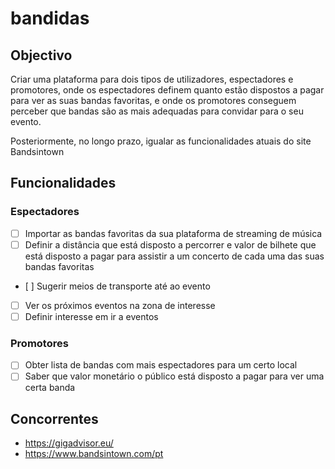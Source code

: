 # bandidas

## Objectivo
Criar uma plataforma para dois tipos de utilizadores, espectadores e promotores, onde os espectadores definem quanto estão dispostos a pagar para ver as suas bandas favoritas, e onde os promotores conseguem perceber que bandas são as mais adequadas para convidar para o seu evento.

Posteriormente, no longo prazo, igualar as funcionalidades atuais do site Bandsintown

## Funcionalidades

### Espectadores
 - [ ] Importar as bandas favoritas da sua plataforma de streaming de música
 - [ ] Definir a distância que está disposto a percorrer e valor de bilhete que está disposto a pagar para assistir a um concerto de cada uma das suas bandas favoritas
 - [ ] Sugerir meios de transporte até ao evento
 - [ ] Ver os próximos eventos na zona de interesse
 - [ ] Definir interesse em ir a eventos

### Promotores
 - [ ] Obter lista de bandas com mais espectadores para um certo local
 - [ ] Saber que valor monetário o público está disposto a pagar para ver uma certa banda
 
 ## Concorrentes
 - https://gigadvisor.eu/
 - https://www.bandsintown.com/pt
 